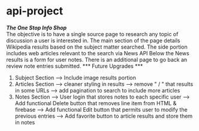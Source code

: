 # api-project
***The One Stop Info Shop***    
The objective is to have a single source page to research any topic of discussion a user is interested in. 
The main section of the page details Wikipedia results based on the subject matter searched. 
The side portion includes web articles relevant to the search via News API
Below the News results is a form for user notes.
There is an additional page to go back an review note entries submitted. 
*** Future Upgrades ***
1) Subject Section  --> Include image results portion 
2) Articles Section --> cleaner styling in results
                    --> remove " / " that results in some URLs
                    --> add pagination to search to include more articles
3) Notes Section    --> User login that stores notes to each specific user 
                    --> Add functional Delete button that removes line item from HTML & firebase
                    --> Add functional Edit button that permits user to modify the previous entries 
                    --> Add favorite button to article results and store them in notes
